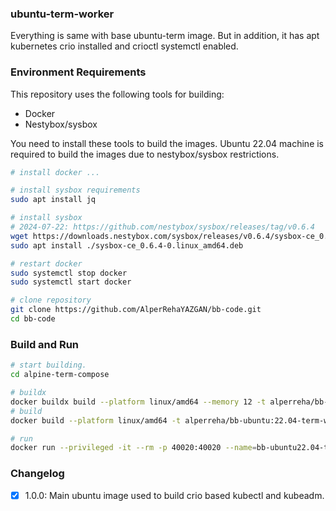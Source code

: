 ### ubuntu-term-worker

Everything is same with base ubuntu-term image. But in addition, it has apt kubernetes crio installed and crioctl systemctl enabled.


### Environment Requirements

This repository uses the following tools for building:
- Docker
- Nestybox/sysbox  

You need to install these tools to build the images. Ubuntu 22.04 machine is required to build the images due to nestybox/sysbox restrictions.  

```bash
# install docker ...

# install sysbox requirements
sudo apt install jq

# install sysbox  
# 2024-07-22: https://github.com/nestybox/sysbox/releases/tag/v0.6.4
wget https://downloads.nestybox.com/sysbox/releases/v0.6.4/sysbox-ce_0.6.4-0.linux_amd64.deb
sudo apt install ./sysbox-ce_0.6.4-0.linux_amd64.deb

# restart docker
sudo systemctl stop docker
sudo systemctl start docker

# clone repository
git clone https://github.com/AlperRehaYAZGAN/bb-code.git
cd bb-code
```

### Build and Run


```bash
# start building.
cd alpine-term-compose

# buildx
docker buildx build --platform linux/amd64 --memory 12 -t alperreha/bb-ubuntu:22.04-term-worker-v1.0.0 .
# build
docker build --platform linux/amd64 -t alperreha/bb-ubuntu:22.04-term-worker-v1.0.0 .

# run
docker run --privileged -it --rm -p 40020:40020 --name=bb-ubuntu22.04-term-worker-1.0.0 alperreha/bb-ubuntu:22.04-term-worker-v1.0.0
```


### Changelog

- [x] 1.0.0: Main ubuntu image used to build crio based kubectl and kubeadm.


